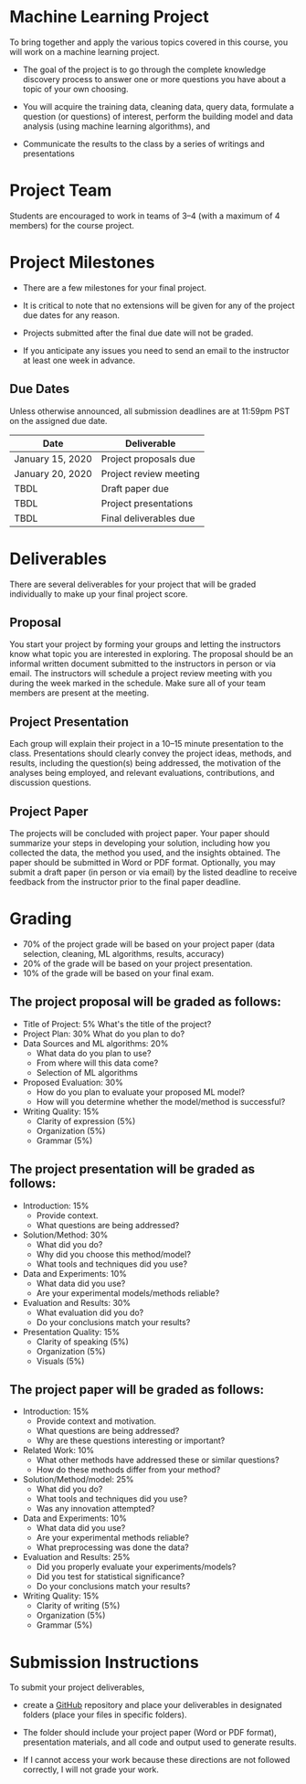 # Machine Learning Project

To bring together and apply the various topics 
covered in this course, you will work on a machine 
learning project. 

* The goal of the project is to go 
through the complete knowledge discovery process 
to answer one or more questions you have about a 
topic of your own choosing. 

* You will acquire the training data, cleaning data, 
query data, formulate a question  (or questions) of 
interest, perform the building model and data analysis 
(using machine learning algorithms), and 

* Communicate the results to the class by a series 
of writings and presentations


# Project Team

Students are encouraged to work in teams of 3–4 
(with a maximum of 4 members) for the course project. 

# Project Milestones

* There are a few milestones for your final project. 

* It is critical to note that no extensions will be 
given for any of the project due dates for any reason.
 
* Projects submitted after the final due date will not 
be graded. 

* If you anticipate any issues you need to 
send an email to the instructor at least one 
week in advance.
 

## Due Dates
Unless otherwise announced, all submission 
deadlines are at 11:59pm PST on the assigned due date.


| Date                  | Deliverable            |
|-----------------------|------------------------|
| January 15, 2020      | Project proposals due  |
| January 20, 2020      | Project review meeting |
| TBDL                  | Draft paper due        | 
| TBDL                  | Project presentations  |
| TBDL                  | Final deliverables due |


# Deliverables

There are several deliverables for your project 
that will be graded individually to make up your 
final project score.

## Proposal

You start your project by forming your groups 
and letting the instructors know what topic you 
are interested in exploring. The proposal should 
be an informal written document submitted to the 
instructors in person or via email. The instructors 
will schedule a project review meeting with you 
during the week marked in the schedule. Make sure 
all of your team members are present at the meeting.

## Project Presentation

Each group will explain their project in a 10–15 
minute presentation to the class. Presentations 
should clearly convey the project ideas, methods, 
and results, including the question(s) being addressed, 
the motivation of the analyses being employed, and 
relevant evaluations, contributions, and discussion 
questions.

## Project Paper

The projects will be concluded with project paper. 
Your paper should summarize your steps in developing 
your solution, including how you collected the data, 
the method you used, and the insights obtained. The 
paper should be submitted in Word or PDF format. 
Optionally, you may submit a draft paper (in person 
or via email) by the listed deadline to receive feedback 
from the instructor prior to the final paper deadline.

# Grading

* 70% of the project grade will be based on your project paper
 (data selection, cleaning, ML algorithms, results, accuracy)
* 20% of the grade will be based on your project presentation. 
* 10% of the grade will be based on your final exam.

## The project proposal will be graded as follows:

* Title of Project:	5%	What's the title of the project?
* Project Plan:	30%	What do you plan to do?
* Data Sources and ML algorithms: 20%	
	* What data do you plan to use? 
	* From where will this data come? 
	* Selection of ML algorithms
* Proposed Evaluation: 30%	
	* How do you plan to evaluate your proposed ML model? 
	* How will you determine whether the model/method is successful?
* Writing Quality:	15%	
	* Clarity of expression (5%)
	* Organization (5%)
	* Grammar (5%)

## The project presentation will be graded as follows:

* Introduction:	15%	
	* Provide context. 
	* What questions are being addressed?
* Solution/Method:	30%	
	* What did you do? 
	* Why did you choose this method/model? 
	* What tools and techniques did you use?
* Data and Experiments:	10%	
	* What data did you use? 
	* Are your experimental models/methods reliable?
* Evaluation and Results:	30%	
	* What evaluation did you do? 
	* Do your conclusions match your results?
* Presentation Quality:	15%	
	* Clarity of speaking (5%) 
	* Organization (5%)
	* Visuals (5%)
              
              
## The project paper will be graded as follows:

* Introduction:	15%	
	* Provide context and motivation. 
	* What questions are being addressed? 
	* Why are these questions interesting or important?
* Related Work:	10%	
	* What other methods have addressed these or similar questions? 
	* How do these methods differ from your method?
* Solution/Method/model:	25%	
	* What did you do? 
	* What tools and techniques did you use? 
	* Was any innovation attempted?
* Data and Experiments:	10%	
	* What data did you use? 
	* Are your experimental methods reliable? 
	* What preprocessing was done the data?
* Evaluation and Results:	25%	
	* Did you properly evaluate your experiments/models? 
	* Did you test for statistical significance? 
	* Do your conclusions match your results?
* Writing Quality:	15%	
	* Clarity of writing (5%) 
	* Organization (5%) 
	* Grammar (5%)


# Submission Instructions
To submit your project deliverables, 

* create a [GitHub](https://github.com) repository 
and place your deliverables in designated folders 
(place your files in specific folders). 

* The folder should include your project 
paper (Word or PDF format), presentation 
materials, and all code and output used 
to generate results. 

* If I cannot access your work because 
these directions are not followed correctly, 
I will not grade your work. 

